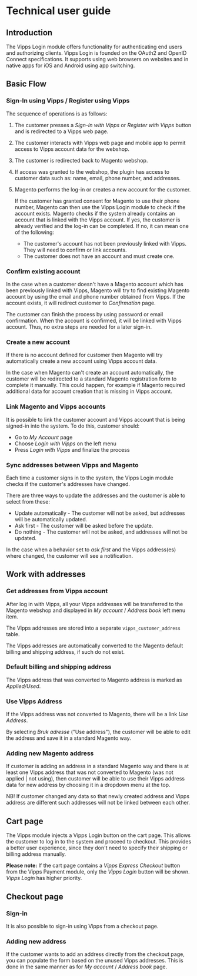 # Technical user guide

## Introduction

The Vipps Login module offers functionality for authenticating end users and authorizing clients.
Vipps Login is founded on the OAuth2 and OpenID Connect specifications.
It supports using web browsers on websites and in native apps for iOS and Android using app switching.

## Basic Flow

### Sign-In using Vipps / Register using Vipps

The sequence of operations is as follows:

1. The customer presses a *Sign-In with Vipps* or *Register with Vipps* button and is redirected to a Vipps web page.
1. The customer interacts with Vipps web page and mobile app to permit access to Vipps account data for the webshop.
1. The customer is redirected back to Magento webshop.
1. If access was granted to the webshop, the plugin has access to customer data such as: name, email, phone number, and addresses.
1. Magento performs the log-in or creates a new account for the customer.

    If the customer has granted consent for Magento to use their phone number, Magento can then use the Vipps Login module to check if the account exists.
    Magento checks if the system already contains an account that is linked with the Vipps account. If yes, the customer is already verified and the log-in can be completed.
    If no, it can mean one of the following:

    * The customer's account has not been previously linked with Vipps. They will need to confirm or link accounts.
    * The customer does not have an account and must create one.

### Confirm existing account

In the case when a customer doesn't have a Magento account which has been previously linked with Vipps,
Magento will try to find existing Magento account by using the email and phone number obtained from Vipps.
If the account exists, it will redirect customer to *Confirmation* page.

The customer can finish the process by using password or email confirmation.
When the account is confirmed, it will be linked with Vipps account. Thus, no extra steps are needed for a later sign-in.

<!--![Confirmation page](docs/images/confirmation.png)-->

### Create a new account

If there is no account defined for customer then Magento will try automatically create a new account using Vipps account data.

In the case when Magento can't create an account automatically, the customer will be redirected to a standard Magento registration form to complete it manually.
This could happen, for example if Magento required additional data for account creation that is missing in Vipps account.

### Link Magento and Vipps accounts

It is possible to link the customer account and Vipps account that is being signed-in into the system.
To do this, customer should:

 - Go to *My Account* page
 - Choose *Login with Vipps* on the left menu
 - Press *Login with Vipps* and finalize the process

<!--![Log in with Vipps](account-login-with-vipps.png)-->

### Sync addresses between Vipps and Magento

Each time a customer signs in to the system, the Vipps Login module checks if the customer's addresses have changed.

There are three ways to update the addresses and the customer is able to select from these:

 - Update automatically - The customer will not be asked, but addresses will be automatically updated.
 - Ask first - The customer will be asked before the update.
 - Do nothing - The customer will not be asked, and addresses will not be updated.

<!--![Logged-in with Vipps](account-logged-in-with-vipps.png)-->

In the case when a behavior set to *ask first* and the Vipps address(es) where changed, the customer will see a notification.


## Work with addresses

### Get addresses from Vipps account

After log in with Vipps, all your Vipps addresses will be transferred to the Magento webshop and displayed in *My account* / *Address book* left menu item.

The Vipps addresses are stored into a separate `vipps_customer_address` table.

The Vipps addresses are automatically converted to the Magento default billing and shipping address, if such do not exist.

### Default billing and shipping address

The Vipps address that was converted to Magento address is marked as *Applied/Used*.

<!--![Vipps applied addresses](account-vipps-addresses-applied.png)-->

### Use Vipps Address

If the Vipps address was not converted to Magento, there will be a link *Use Address*.

<!--![Vipps not applied addresses](account-vipps-addresses-not-applied.png)-->

By selecting *Bruk adresse* ("Use address"), the customer will be able to edit the address and save it in a standard Magento way.

<!--![Edit Vipps address](account-edit-vipps-address.png)-->

### Adding new Magento address

If customer is adding an address in a standard Magento way and there is at least one Vipps address that was not converted to Magento (was not applied | not using), then customer will be able to use their Vipps address data for new address by choosing it in a dropdown menu at the top.

<!--![Choose Vipps address](account-choose-vipps-address.png)-->

NB! If customer changed any data so that newly created address and Vipps address are different such addresses will not be linked between each other.

## Cart page

The Vipps module injects a Vipps Login button on the cart page. This allows the customer to log in to the system and proceed to checkout.
This provides a better user experience, since they don't need to specify their shipping or billing address manually.

**Please note:** If the cart page contains a *Vipps Express Checkout* button from the Vipps Payment module, only the *Vipps Login* button will be shown. *Vipps Login* has higher priority.

## Checkout page

### Sign-in

It is also possible to sign-in using Vipps from a checkout page.

<!--![Checkout Vipps Login](checkout-vipps-login.png)-->

### Adding new address

If the customer wants to add an address directly from the checkout page, you can populate the form based on the unused Vipps addresses.
This is done in the same manner as for *My account* / *Address book* page.

<!--![Checkout new address](checkout-new-address.png)-->
